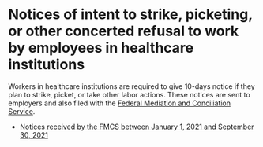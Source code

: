 # Notices of intent to strike, picketing, or other concerted refusal to work by employees in healthcare institutions

Workers in healthcare institutions are required to give 10-days notice if they plan to strike, picket, or take other labor actions. These notices are sent to employers and also filed with the [Federal Mediation and Conciliation Service](https://www.fmcs.gov/).

* [Notices received by the FMCS between January 1, 2021 and September 30, 2021](https://www.muckrock.com/foi/united-states-of-america-10/notices-of-intent-to-strike-picketing-or-other-concerted-refusal-to-work-by-employees-in-healthcare-120359/#file-982613)
